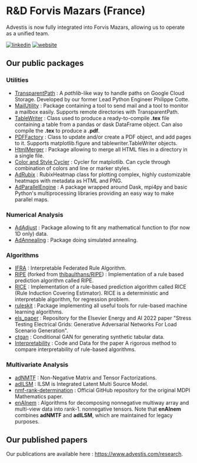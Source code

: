 # R&D Forvis Mazars (France)

Advestis is now fully integrated into Forvis Mazars, allowing us to operate as a unified team.  

[![linkedin](https://img.shields.io/badge/LinkedIn-Advestis-blue)](https://www.linkedin.com/company/advestis/)
[![website](https://img.shields.io/badge/website-Advestis.com-blue)](https://www.advestis.com/)

## Our public packages

### Utilities

* [TransparentPath](https://github.com/Advestis/transparentpath) : A _pathlib_-like way to handle paths on Google Cloud Storage. Developed by our former Lead Python Engineer Philippe Cotte.
* [MailUtility](https://github.com/Advestis/mailutility) : Package containing a tool to send mail and a tool to monitor a mailbox easily. Supports remote directories with TransparentPath.
* [TableWriter](https://github.com/cottephi/tablewriter) : Class used to produce a ready-to-compile **.tex** file containing a table from a pandas or dask DataFrame object. Can also compile the **.tex** to produce a **.pdf**.
* [PDFFactory](https://github.com/Advestis/pdffactory) : Class to update and/or create a PDF object, and add pages to it. Supports matplotlib.figure and tablewriter.TableWriter objects.
* [HtmlMerger](https://github.com/Advestis/htmlmerger) : Package allowing to merge all HTML files in a directory in a single file.
* [Color and Style Cycler](https://github.com/Advestis/color-style-cycler) : Cycler for matplotlib. Can cycle through combination of colors and line or marker styles.
* [AdRubix](https://github.com/Advestis/adrubix) : RubixHeatmap class for plotting complex, highly customizable heatmaps with metadata as HTML and PNG.
* [AdParallelEngine](https://github.com/Advestis/adparallelengine) : A package wrapped around Dask, mpi4py and basic Python's multiprocessing libraries providing an easy way to make parallel maps.

### Numerical Analysis

* [AdAdjust](https://github.com/Advestis/adadjust) : Package allowing to fit any mathematical function to (for now 1D only) data.
* [AdAnnealing](https://github.com/Advestis/adannealing) : Package doing simulated annealing.

### Algorithms

* [IFRA](https://github.com/Advestis/ifra) : Interpretable Federated Rule Algorithm.
* [RIPE](https://github.com/Advestis/RIPE) (forked from [thibaulthans/RIPE](https://github.com/thibaulthans/RIPE)) : Implementation of a rule based prediction algorithm called RIPE.
* [RICE](https://github.com/Advestis/RICE) : Implementation of a rule-based prediction algorithm called RICE (Rule Induction Covering Estimator). RICE is a deterministic and interpretable algorithm, for regression problem.
* [ruleskit](https://github.com/Advestis/ruleskit) : Package implementing all useful tools for rule-based machine learning algorithms.
* [els_paper](https://github.com/Advestis/els_paper) : Repository for the Elsevier Energy and AI 2022 paper "Stress Testing Electrical Grids: Generative Adversarial Networks For Load Scenario Generation".
* [ctgan](https://github.com/Advestis/ctgan) : Conditional GAN for generating synthetic tabular data.
* [Interpretability](https://github.com/Advestis/Interpretability) : Code and Data for the paper A rigorous method to compare interpretability of rule-based algorithms.

### Multivariate Analysis

* [adNMTF](https://github.com/Advestis/adnmtf) : Non-Negative Matrix and Tensor Factorizations.
* [adILSM](https://github.com/Advestis/adilsm) : ILSM is Integrated Latent Multi Source Model.
* [nmf-rank-determination](https://github.com/Advestis/nmf-rank-determination) : Official GitHub repository for the original MDPI Mathematics paper.
* [enAInem](https://github.com/Advestis/enAInem) :  Algorithms for decomposing nonnegative multiway array and multi-view data into rank-1. nonnegative tensors.
Note that **enAInem** combines **adNMTF** and **adILSM**, which are maintained for legacy purposes.

## Our published papers

Our publications are available here : <https://www.advestis.com/research>. 
